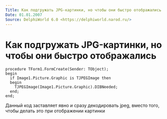```yaml
---
Title: Как подгружать JPG-картинки, но чтобы они быстро отображались
Date: 01.01.2007
Source: DelphiWorld 6.0 <https://delphiworld.narod.ru/>
---
```



Как подгружать JPG-картинки, но чтобы они быстро отображались
=============================================================

    procedure TForm1.FormCreate(Sender: TObject);
    begin
      if Image1.Picture.Graphic is TJPEGImage then
      begin
        TJPEGImage(Image1.Picture.Graphic).DIBNeeded;
      end;
    end;

Данный код заставляет явно и сразу декодировать jpeg, вместо того, чтобы
делать это при отображении картинки


